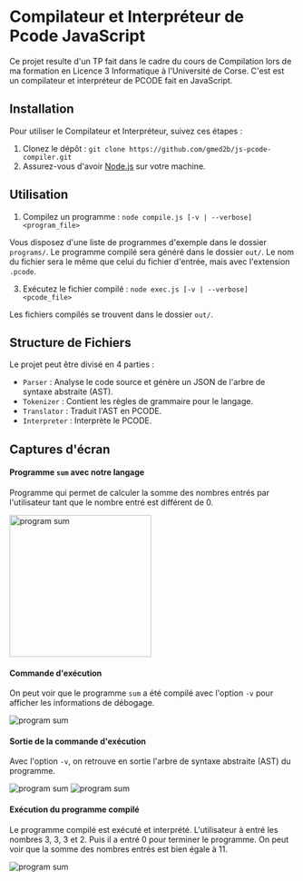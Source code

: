 # Compilateur et Interpréteur de Pcode JavaScript

Ce projet resulte d'un TP fait dans le cadre du cours de Compilation lors de ma formation en Licence 3 Informatique à l'Université de Corse.
C'est est un compilateur et interpréteur de PCODE fait en JavaScript.

## Installation

Pour utiliser le Compilateur et Interpréteur, suivez ces étapes :

1. Clonez le dépôt : `git clone https://github.com/gmed2b/js-pcode-compiler.git`
2. Assurez-vous d'avoir [Node.js](https://nodejs.org/en/) sur votre machine.

## Utilisation

1. Compilez un programme : `node compile.js [-v | --verbose] <program_file>`

Vous disposez d'une liste de programmes d'exemple dans le dossier `programs/`.
Le programme compilé sera généré dans le dossier `out/`. Le nom du fichier sera le même que celui du fichier d'entrée, mais avec l'extension `.pcode`.

3. Exécutez le fichier compilé : `node exec.js [-v | --verbose] <pcode_file>`

Les fichiers compilés se trouvent dans le dossier `out/`.

## Structure de Fichiers

Le projet peut être divisé en 4 parties :

- `Parser` : Analyse le code source et génère un JSON de l'arbre de syntaxe abstraite (AST).
- `Tokenizer` : Contient les règles de grammaire pour le langage.
- `Translator` : Traduit l'AST en PCODE.
- `Interpreter` : Interprète le PCODE.

## Captures d'écran

#### Programme `sum` avec notre langage

Programme qui permet de calculer la somme des nombres entrés par l'utilisateur tant que le nombre entré est différent de 0.

<img src="https://gelk.fr/static/compiler-screenshots/sum-program.png" alt="program sum" width="250"/>

#### Commande d'exécution

On peut voir que le programme `sum` a été compilé avec l'option `-v` pour afficher les informations de débogage.

<img src="https://gelk.fr/static/compiler-screenshots/compile-cmd.png" alt="program sum"/>

#### Sortie de la commande d'exécution

Avec l'option `-v`, on retrouve en sortie l'arbre de syntaxe abstraite (AST) du programme.

<img src="https://gelk.fr/static/compiler-screenshots/ast.png" alt="program sum"/>
<img src="https://gelk.fr/static/compiler-screenshots/compile-output.png" alt="program sum"/>

#### Exécution du programme compilé

Le programme compilé est exécuté et interprété.
L'utilisateur à entré les nombres 3, 3, 3 et 2. Puis il a entré 0 pour terminer le programme.
On peut voir que la somme des nombres entrés est bien égale à 11.

<img src="https://gelk.fr/static/compiler-screenshots/execution.png" alt="program sum"/>
